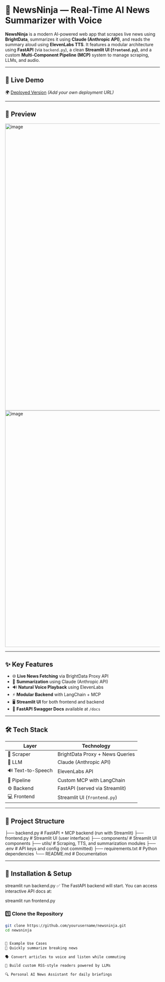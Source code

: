 # 📰 NewsNinja — Real-Time AI News Summarizer with Voice

**NewsNinja** is a modern AI-powered web app that scrapes live news using **BrightData**, summarizes it using **Claude (Anthropic API)**, and reads the summary aloud using **ElevenLabs TTS**. It features a modular architecture using **FastAPI** (via `backend.py`), a clean **Streamlit UI (`frontend.py`)**, and a custom **Multi-Component Pipeline (MCP)** system to manage scraping, LLMs, and audio.

---

## 🚀 Live Demo

🌍 [Deployed Version](https://your-live-deployment.com) *(Add your own deployment URL)*

---

## 📸 Preview
<img width="1916" height="935" alt="image" src="https://github.com/user-attachments/assets/6567eff8-c9be-4f41-aee3-09c9ea87799a" />
<img width="1919" height="771" alt="image" src="https://github.com/user-attachments/assets/527b518d-a1a8-41ec-8256-8894f9b9a80b" />




---

## ✨ Key Features

- 🌐 **Live News Fetching** via BrightData Proxy API
- 🧠 **Summarization** using Claude (Anthropic API)
- 🔊 **Natural Voice Playback** using ElevenLabs
- ⚡ **Modular Backend** with LangChain + MCP
- 🖥️ **Streamlit UI** for both frontend and backend
- 📜 **FastAPI Swagger Docs** available at `/docs`

---

## 🛠️ Tech Stack

| Layer           | Technology                         |
|------------------|-------------------------------------|
| 📡 Scraper        | BrightData Proxy + News Queries     |
| 🧠 LLM            | Claude (Anthropic API)              |
| 🔊 Text-to-Speech | ElevenLabs API                     |
| 🧩 Pipeline       | Custom MCP with LangChain           |
| ⚙️ Backend        | FastAPI (served via Streamlit)      |
| 💻 Frontend       | Streamlit UI (`frontend.py`)        |

---

## 📁 Project Structure
├── backend.py # FastAPI + MCP backend (run with Streamlit)
├── frontend.py # Streamlit UI (user interface)
├── components/ # Streamlit UI components
├── utils/ # Scraping, TTS, and summarization modules
├── .env # API keys and config (not committed)
├── requirements.txt # Python dependencies
└── README.md # Documentation


---

## 🔧 Installation & Setup
streamlit run backend.py
✅ The FastAPI backend will start. You can access interactive API docs at:

streamlit run frontend.py

### 1️⃣ Clone the Repository

```bash
git clone https://github.com/yourusername/newsninja.git
cd newsninja


🧪 Example Use Cases
🧠 Quickly summarize breaking news

🗣️ Convert articles to voice and listen while commuting

📰 Build custom RSS-style readers powered by LLMs

🔍 Personal AI News Assistant for daily briefings

